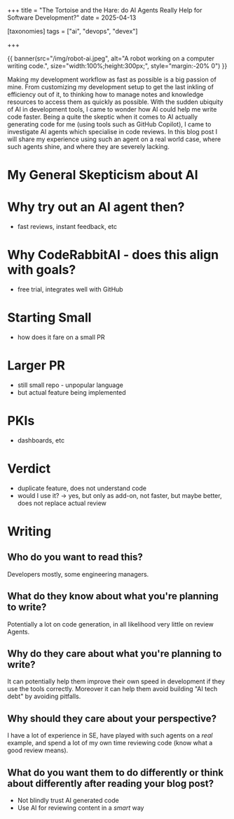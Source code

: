 +++
title = "The Tortoise and the Hare: do AI Agents Really Help for Software Development?"
date = 2025-04-13

[taxonomies]
tags = ["ai", "devops", "devex"]

+++

{{ banner(src="/img/robot-ai.jpeg",
          alt="A robot working on a computer writing code.",
          size="width:100%;height:300px;",
          style="margin:-20% 0") }}

Making my development workflow as fast as possible is a big passion of mine. From customizing my
development setup to get the last inkling of efficiency out of it, to thinking how to manage notes
and knowledge resources to access them as quickly as possible. With the sudden ubiquity of AI in
development tools, I came to wonder how AI could help me write code faster. Being a quite the
skeptic when it comes to AI actually generating code for me (using tools such as GitHub Copilot), I
came to investigate AI agents which specialise in code reviews. In this blog post I will share my
experience using such an agent on a real world case, where such agents shine, and where they are
severely lacking.

<!-- more -->

# My General Skepticism about AI
# Why try out an AI agent then?
- fast reviews, instant feedback, etc
# Why CodeRabbitAI - does this align with goals?
- free trial, integrates well with GitHub
# Starting Small
- how does it fare on a small PR
# Larger PR
- still small repo - unpopular language
- but actual feature being implemented
# PKIs
- dashboards, etc
# Verdict
- duplicate feature, does not understand code
- would I use it? -> yes, but only as add-on, not faster, but maybe better, does not replace actual
  review


# Writing
## Who do you want to read this?
Developers mostly, some engineering managers.
## What do they know about what you're planning to write?
 Potentially a lot on code generation, in all likelihood very little on review Agents.
## Why do they care about what you're planning to write?
It can potentially help them improve their own speed in development if they use the tools
correctly. Moreover it can help them avoid building "AI tech debt" by avoiding pitfalls.
## Why should they care about your perspective?
I have a lot of experience in SE, have played with such agents on a _real_ example, and spend a
lot of my own time reviewing code (know what a good review means).
## What do you want them to do differently or think about differently after reading your blog post?
- Not blindly trust AI generated code
- Use AI for reviewing content in a _smart_ way

